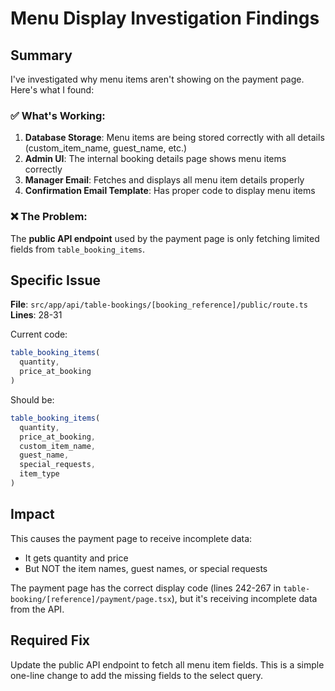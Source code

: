 # Menu Display Investigation Findings

## Summary

I've investigated why menu items aren't showing on the payment page. Here's what I found:

### ✅ What's Working:
1. **Database Storage**: Menu items are being stored correctly with all details (custom_item_name, guest_name, etc.)
2. **Admin UI**: The internal booking details page shows menu items correctly
3. **Manager Email**: Fetches and displays all menu item details properly
4. **Confirmation Email Template**: Has proper code to display menu items

### ❌ The Problem:
The **public API endpoint** used by the payment page is only fetching limited fields from `table_booking_items`.

## Specific Issue

**File**: `src/app/api/table-bookings/[booking_reference]/public/route.ts`
**Lines**: 28-31

Current code:
```typescript
table_booking_items(
  quantity,
  price_at_booking
)
```

Should be:
```typescript
table_booking_items(
  quantity,
  price_at_booking,
  custom_item_name,
  guest_name,
  special_requests,
  item_type
)
```

## Impact

This causes the payment page to receive incomplete data:
- It gets quantity and price
- But NOT the item names, guest names, or special requests

The payment page has the correct display code (lines 242-267 in `table-booking/[reference]/payment/page.tsx`), but it's receiving incomplete data from the API.

## Required Fix

Update the public API endpoint to fetch all menu item fields. This is a simple one-line change to add the missing fields to the select query.